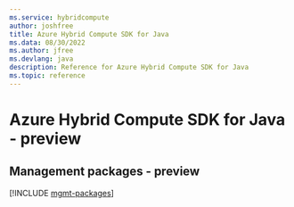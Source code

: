 ```yaml
---
ms.service: hybridcompute
author: joshfree
title: Azure Hybrid Compute SDK for Java
ms.data: 08/30/2022
ms.author: jfree
ms.devlang: java
description: Reference for Azure Hybrid Compute SDK for Java
ms.topic: reference
---
```

# Azure Hybrid Compute SDK for Java - preview

## Management packages - preview
[!INCLUDE [mgmt-packages](hybrid-compute-mgmt-index.md)]